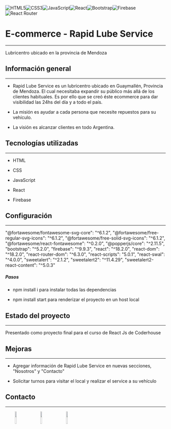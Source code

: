 ![HTML5](https://img.shields.io/badge/html5-%23E34F26.svg?style=for-the-badge&logo=html5&logoColor=white)![CSS3](https://img.shields.io/badge/css3-%231572B6.svg?style=for-the-badge&logo=css3&logoColor=white)![JavaScript](https://img.shields.io/badge/javascript-%23323330.svg?style=for-the-badge&logo=javascript&logoColor=%23F7DF1E)![React](https://img.shields.io/badge/react-%2320232a.svg?style=for-the-badge&logo=react&logoColor=%2361DAFB)![Bootstrap](https://img.shields.io/badge/bootstrap-%23563D7C.svg?style=for-the-badge&logo=bootstrap&logoColor=white)![Firebase](https://img.shields.io/badge/firebase-%23039BE5.svg?style=for-the-badge&logo=firebase)![React Router](https://img.shields.io/badge/React_Router-CA4245?style=for-the-badge&logo=react-router&logoColor=white)
<h1>E-commerce - Rapid Lube Service</h1>
<hr><p>Lubricentro ubicado en la provincia de Mendoza</p><h2>Información general</h2>
<hr><ul>
<li>Rapid Lube Service es un lubricentro ubicado en Guaymallén, Provincia de Mendoza. El cual necesitaba expandir su público más allá de los clientes habituales. Es por ello que se creó éste ecommerce para dar visibilidad las 24hs del día y a todo el país.</li>
</ul><ul>
<li>La misión es ayudar a cada persona que necesite repuestos para su vehículo.</li>
</ul><ul>
<li>La visión es alcanzar clientes en todo Argentina.</li>
</ul><h2>Tecnologías utilizadas</h2>
<hr><ul>
<li>HTML</li>
</ul><ul>
<li>CSS</li>
</ul><ul>
<li>JavaScript</li>
</ul><ul>
<li>React</li>
</ul><ul>
<li>Firebase</li>
</ul><h2>Configuración</h2>
<hr><p>
  "@fortawesome/fontawesome-svg-core": "^6.1.2",
  "@fortawesome/free-regular-svg-icons": "^6.1.2",
  "@fortawesome/free-solid-svg-icons": "^6.1.2",
  "@fortawesome/react-fontawesome": "^0.2.0",
  "@popperjs/core": "^2.11.5",
  "bootstrap": "^5.2.0",
  "firebase": "^9.9.3",
  "react": "^18.2.0",
  "react-dom": "^18.2.0",
  "react-router-dom": "^6.3.0",
  "react-scripts": "5.0.1",
  "react-swal": "^4.0.0",
  "sweetalert": "^2.1.2",
  "sweetalert2": "^11.4.29",
  "sweetalert2-react-content": "^5.0.3"
</p><h5>Pasos</h5><ul>
<li>npm install i para instalar todas las dependencias</li>
</ul><ul>
<li>npm install start para renderizar el proyecto en un host local</li>
</ul><h2>Estado del proyecto</h2>
<hr><p>Presentado como proyecto final para el curso de React Js de Coderhouse</p><h2>Mejoras</h2>
<hr><ul>
<li>Agregar información de Rapid Lube Service en nuevas secciones, "Nosotros" y "Contacto"</li>
</ul><ul>
<li>Solicitar turnos para visitar el local y realizar el service a su vehículo</li>
</ul><h2>Contacto</h2>
<hr><p><span style="margin-right: 30px;"></span><a href="https://www.linkedin.com/in/pasqualottogianluca/"><img target="_blank" src="https://cdn.jsdelivr.net/gh/devicons/devicon/icons/linkedin/linkedin-original.svg" style="width: 10%;"></a><span style="margin-right: 30px;"></span><a href="https://github.com/GianlucaPasqualotto"><img target="_blank" src="https://cdn.jsdelivr.net/gh/devicons/devicon/icons/github/github-original.svg" style="width: 10%;"></a><span style="margin-right: 30px;"></span><a href="https://www.facebook.com/pasqualottogianluca/"><img target="_blank" src="https://cdn.jsdelivr.net/gh/devicons/devicon/icons/facebook/facebook-original.svg" style="width: 10%;"></a></p>
